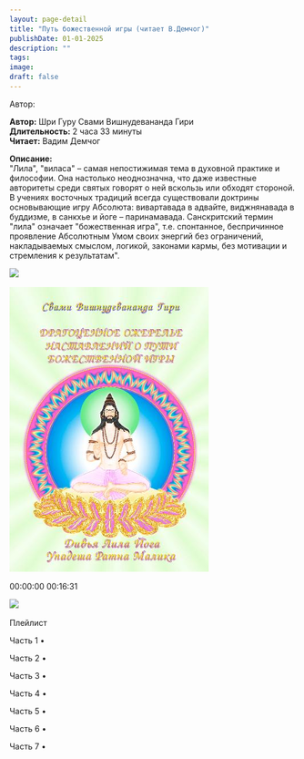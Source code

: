 ```yaml
---
layout: page-detail
title: "Путь божественной игры (читает В.Демчог)"
publishDate: 01-01-2025
description: ""
tags:
image:
draft: false
---
```


Автор: 

**Автор:** Шри Гуру Свами Вишнудевананда Гири  
**Длительность:** 2 часа 33 минуты  
**Читает:** Вадим Демчог

**Описание:**  
 "Лила", "виласа" – самая непостижимая тема в духовной практике и философии. Она настолько неоднозначна, что даже известные авторитеты среди святых говорят о ней вскользь или обходят стороной. В учениях восточных традиций всегда существовали доктрины основывающие игру Абсолюта: вивартавада в адвайте, виджнянавада в буддизме, в санкхье и йоге – паринамавада. Санскритский термин "лила" означает "божественная игра", т.е. спонтанное, беспричинное проявление Абсолютным Умом своих энергий без ограничений, накладываемых смыслом, логикой, законами кармы, без мотивации и стремления к результатам".

  
![](/knigi/kodex/img/show-playlist.svg) 

![](/upload/iblock/fcb/fcb3e705798afa00e589c51919d03692.jpg) 

00:00:00 00:16:31 

![](/knigi/kodex/img/close.svg) 

 Плейлист

Часть 1  • 

Часть 2  • 

Часть 3  • 

Часть 4  • 

Часть 5  • 

Часть 6  • 

Часть 7  • 

  

